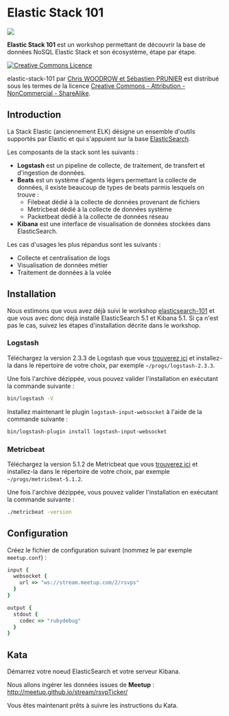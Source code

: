 # Elastic Stack 101

![](https://www.elastic.co/assets/blt40d641b66539f69c/the-elastic-stack-thumb.png)

**Elastic Stack 101** est un workshop permettant de découvrir la base de données NoSQL Elastic Stack et son écosystème, étape par étape.

<a rel="license" href="http://creativecommons.org/licenses/by-nc-sa/4.0/"><img alt="Creative Commons Licence" style="border-width:0" src="https://i.creativecommons.org/l/by-nc-sa/4.0/88x31.png" /></a>

<span xmlns:dct="http://purl.org/dc/terms/" property="dct:title">elastic-stack-101</span> par <a xmlns:cc="http://creativecommons.org/ns#" href="https://github.com/nosql-bootcamp/elastic-stack-101" property="cc:attributionName" rel="cc:attributionURL">Chris WOODROW et Sébastien PRUNIER</a> est distribué sous les termes de la licence <a rel="license" href="http://creativecommons.org/licenses/by-nc-sa/4.0/">Creative Commons - Attribution - NonCommercial - ShareAlike</a>.

## Introduction

La Stack Elastic (anciennement ELK) désigne un ensemble d'outils supportés par Elastic et qui s'appuient sur la base [ElasticSearch](https://github.com/nosql-bootcamp/elasticsearch-101).

Les composants de la stack sont les suivants :

* **Logstash** est un pipeline de collecte, de traitement, de transfert et d'ingestion de données.
* **Beats** est un système d'agents légers permettant la collecte de données, il existe beaucoup de types de beats parmis lesquels on trouve :
  * Filebeat dédié à la collecte de données provenant de fichiers
  * Metricbeat dédié à la collecte de données système
  * Packetbeat dédié à la collecte de données réseau
* **Kibana** est une interface de visualisation de données stockées dans ElasticSearch.

Les cas d'usages les plus répandus sont les suivants :

* Collecte et centralisation de logs
* Visualisation de données métier
* Traitement de données à la volée

## Installation

Nous estimons que vous avez déjà suivi le workshop [elasticsearch-101](https://github.com/nosql-bootcamp/elasticsearch-101) et que vous avec donc déjà installé ElasticSearch 5.1 et Kibana 5.1. Si ça n'est pas le cas, suivez les étapes d'installation décrite dans le workshop.

### Logstash

Téléchargez la version 2.3.3 de Logstash que vous [trouverez ici](https://www.elastic.co/fr/downloads/past-releases/logstash-2-3-3) et installez-la dans le répertoire de votre choix, par exemple `~/progs/logstash-2.3.3`.

Une fois l'archive dézippée, vous pouvez valider l'installation en exécutant la commande suivante :
```bash
bin/logstash -V
```

Installez maintenant le plugin `logstash-input-websocket` à l'aide de la commande suivante :
```bash
bin/logstash-plugin install logstash-input-websocket
```

### Metricbeat

Téléchargez la version 5.1.2 de Metricbeat que vous [trouverez ici](https://www.elastic.co/downloads/beats/metricbeat) et installez-la dans le répertoire de votre choix, par exemple `~/progs/metricbeat-5.1.2`.

Une fois l'archive dézippée, vous pouvez valider l'installation en exécutant la commande suivante :
```bash
./metricbeat -version
```

## Configuration

Créez le fichier de configuration suivant (nommez le par exemple `meetup.conf`) :
```ruby
input {
  websocket {
    url => "ws://stream.meetup.com/2/rsvps"
  }
}

output {
  stdout {
    codec => "rubydebug"
  }
}
```

## Kata

Démarrez votre noeud ElasticSearch et votre serveur Kibana.

Nous allons ingérer les données issues de **Meetup** : http://meetup.github.io/stream/rsvpTicker/

Vous êtes maintenant prêts à suivre les instructions du Kata.
